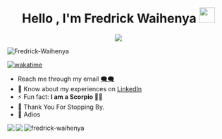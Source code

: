 <h1 align="center">Hello , I'm Fredrick Waihenya <img src="https://media.giphy.com/media/hvRJCLFzcasrR4ia7z/giphy.gif" width="35"></h1>
<p align="center">
  <a href="https://github.com/DenverCoder1/readme-typing-svg"><img src="https://readme-typing-svg.herokuapp.com?lines=Thank+You+For+Checking+My+Profile+❤;Machine+Learning+Engineer;Competitive+Programmer;Software+Engineering+Graduate;Data+Scientist%20;%20Deep learning%20|%20Python%20 |%20R%20;%20 NLP%20| %20Computer+vision%20 |%20Sentiment+Analysis%20;Always%20learning%20new%20things&center=true&width=500&height=50">
 </a>
</p>
<p align="left"> 
  <img src="https://komarev.com/ghpvc/?username=njuguna-johnbrian&label=Profile%20views&color=0e75b6&style=flat" alt="Fredrick-Waihenya" />
 </p>
 
[![wakatime](https://wakatime.com/badge/user/32d5c148-348d-4fed-914f-a0e741f33867.svg)](https://wakatime.com/@32d5c148-348d-4fed-914f-a0e741f33867)


<p align ="center">

- Reach me through my email [🗨🗨](waihenyafredrick@gmail.com)
- 📄 Know about my experiences on [LinkedIn](https://www.linkedin.com/in/fredrickwaihenya/) 
- ⚡ Fun fact: **I am a Scorpio 🦂🦂** 
- 🙏 Thank You For Stopping By. 
- 👋 Adios
</p>

<p>
<a href="">
<img align="left" src="https://github-readme-stats.vercel.app/api/top-langs/?username=Fredrick-waihenya&layout=compact&heigt=&theme=algolia">
</a>
<p>
<a href="">
<img align="left" src="https://github-readme-stats.vercel.app/api?username=fredrick-waihenya&count_private=true&show_icons=true&theme=algolia">
</a>
</p>
<p>
<a href="">
<img align="left" src="https://github-readme-streak-stats.herokuapp.com/?user=fredrick-waihenya&theme=algolia" alt="fredrick-waihenya" />
</a>
</p>

